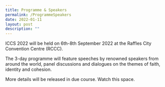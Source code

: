 ```yaml
---
title: Programme & Speakers
permalink: /ProgrammeSpeakers
date: 2022-01-11
layout: post
description: ""
---
```

ICCS 2022 will be held on 6th-8th September 2022 at the Raffles City Convention Centre (RCCC).  

The 3-day programme will feature speeches by renowned speakers from around the world, panel discussions and dialogues on the themes of faith, identity and cohesion.

More details will be released in due course. Watch this space.